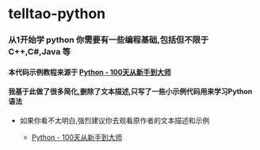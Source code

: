 # telltao-python
### 从1开始学 python  你需要有一些编程基础,包括但不限于 C++,C#,Java 等

#### 本代码示例教程来源于  [Python - 100天从新手到大师](https://github.com/jackfrued/Python-100-Days)

#### 我基于此做了很多简化,删除了文本描述,只写了一些小示例代码用来学习Python语法

* 如果你看不太明白,强烈建议你去观看原作者的文本描述和示例

    - [Python - 100天从新手到大师](https://github.com/jackfrued/Python-100-Days)

